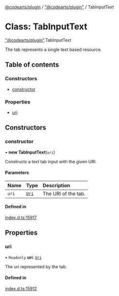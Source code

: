 [@codearts/plugin](../README.md) / ["@codearts/plugin"](../modules/_codearts_plugin_.md) / TabInputText

# Class: TabInputText

["@codearts/plugin"](../modules/_codearts_plugin_.md).TabInputText

The tab represents a single text based resource.

## Table of contents

### Constructors

- [constructor](codearts_plugin_.TabInputText.md#constructor)

### Properties

- [uri](codearts_plugin_.TabInputText.md#uri)

## Constructors

### constructor

• **new TabInputText**(`uri`)

Constructs a text tab input with the given URI.

#### Parameters

| Name | Type | Description |
| :------ | :------ | :------ |
| `uri` | [`Uri`](codearts_plugin_.Uri.md) | The URI of the tab. |

#### Defined in

[index.d.ts:15917](https://github.com/huaweicloud/cloudide-plugin-api/blob/a055dd0/index.d.ts#L15917)

## Properties

### uri

• `Readonly` **uri**: [`Uri`](codearts_plugin_.Uri.md)

The uri represented by the tab.

#### Defined in

[index.d.ts:15912](https://github.com/huaweicloud/cloudide-plugin-api/blob/a055dd0/index.d.ts#L15912)
